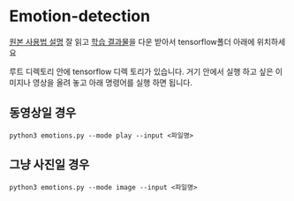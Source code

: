 # Emotion-detection
[원본 사용법 설명](https://github.com/atulapra/Emotion-detection) 잘 읽고 [학습 결과물](https://drive.google.com/file/d/1FUn0XNOzf-nQV7QjbBPA6-8GLoHNNgv-/view?usp=sharing)을 다운 받아서 tensorflow폴더 아래에 위치하세요

루트 디렉토리 안에 tensorflow 디렉 토리가 있습니다. 거기 안에서 실행 하고 싶은 이미지나 영상을 올려 놓고 아래 명령어를 실행 하면 됩니다.

## 동영상일 경우
```
python3 emotions.py --mode play --input <파일명>
```

## 그냥 사진일 경우
```
python3 emotions.py --mode image --input <파일명>
```
